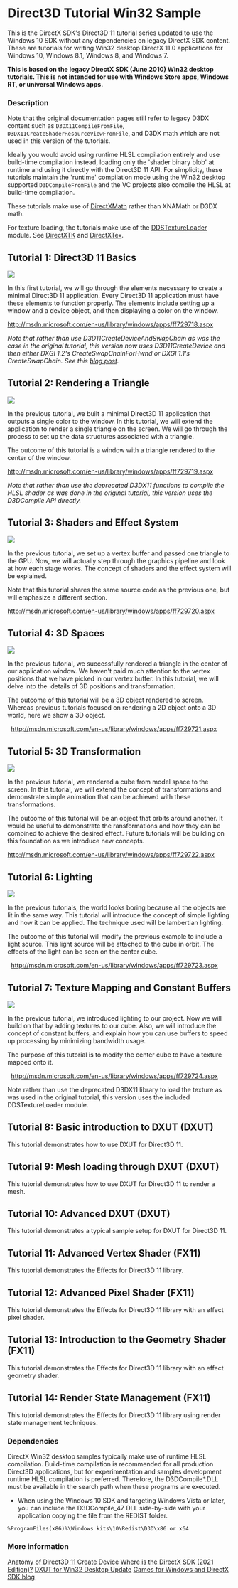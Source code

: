 # Direct3D Tutorial Win32 Sample 

This is the DirectX SDK's Direct3D 11 tutorial series updated to use the Windows 10 SDK without any dependencies on legacy DirectX SDK content. These are tutorials for writing Win32 desktop DirectX 11.0 applications for Windows 10, Windows 8.1, Windows 8, and Windows 7. 

**This is based on the legacy DirectX SDK (June 2010) Win32 desktop tutorials. This is not intended for use with Windows Store apps, Windows RT, or universal Windows apps.**

### Description

Note that the original documentation pages still refer to legacy D3DX content such as `D3DX11CompileFromFile`, `D3DX11CreateShaderResourceViewFromFile`, and D3DX math which are not used in this version of the tutorials. 

Ideally you would avoid using runtime HLSL compilation entirely and use build-time compilation instead, loading only the 'shader binary blob' at runtime and using it directly with the Direct3D 11 API. For simplicity, these tutorials maintain the 'runtime' compilation mode using the Win32 desktop supported `D3DCompileFromFile` and the VC projects also compile the HLSL at build-time compilation.

These tutorials make use of [DirectXMath](https://walbourn.github.io/introducing-directxmath/) rather than XNAMath or D3DX math. 

For texture loading, the tutorials make use of the [DDSTextureLoader](https://walbourn.github.io/direct3d-11-textures-and-block-compression/) module. See [DirectXTK](https://github.com/Microsoft/DirectXTK) and [DirectXTex](https://github.com/Microsoft/DirectXTex). 

## Tutorial 1: Direct3D 11 Basics

![](images/image1.jpeg)

In this first tutorial, we will go through the elements necessary to create a minimal Direct3D 11 application. Every Direct3D 11 application must have these elements to function properly. The elements include setting up a window and a device object, and then displaying a color on the window. 

http://msdn.microsoft.com/en-us/library/windows/apps/ff729718.aspx

_Note that rather than use D3D11CreateDeviceAndSwapChain as was the case in the original tutorial, this version now uses D3D11CreateDevice and then either DXGI 1.2's CreateSwapChainForHwnd or DXGI 1.1's CreateSwapChain. See this [blog post](https://walbourn.github.io/anatomy-of-direct3d-11-create-device/)._

## Tutorial 2: Rendering a Triangle

![](images/image2.jpeg)

In the previous tutorial, we built a minimal Direct3D 11 application that outputs a single color to the window. In this tutorial, we will extend the application to render a single triangle on the screen. We will go through the process to set up the data structures associated with a triangle. 

The outcome of this tutorial is a window with a triangle rendered to the center of the window. 

http://msdn.microsoft.com/en-us/library/windows/apps/ff729719.aspx

_Note that rather than use the deprecated D3DX11 functions to compile the HLSL shader as was done in the original tutorial, this version uses the D3DCompile API directly._

## Tutorial 3: Shaders and Effect System
![](images/image3.jpeg)

In the previous tutorial, we set up a vertex buffer and passed one triangle to the GPU. Now, we will actually step through the graphics pipeline and look at how each stage works. The concept of shaders and the effect system will be explained. 

Note that this tutorial shares the same source code as the previous one, but will emphasize a different section. 

http://msdn.microsoft.com/en-us/library/windows/apps/ff729720.aspx

## Tutorial 4: 3D Spaces
![](images/image4.jpeg)

In the previous tutorial, we successfully rendered a triangle in the center of our application window. We haven't paid much attention to the vertex positions that we have picked in our vertex buffer. In this tutorial, we will delve into the 
details of 3D positions and transformation. 

The outcome of this tutorial will be a 3D object rendered to screen. Whereas previous tutorials focused on rendering a 2D object onto a 3D world, here we show a 3D object. 

 
http://msdn.microsoft.com/en-us/library/windows/apps/ff729721.aspx

## Tutorial 5: 3D Transformation
![](images/image5.jpeg)

In the previous tutorial, we rendered a cube from model space to the screen. In this tutorial, we will extend the concept of transformations and demonstrate simple animation that can be achieved with these transformations. 

The outcome of this tutorial will be an object that orbits around another. It would be useful to demonstrate the ransformations and how they can be combined to achieve the desired effect. Future tutorials will be building on this foundation as we introduce new concepts. 

http://msdn.microsoft.com/en-us/library/windows/apps/ff729722.aspx

## Tutorial 6: Lighting
![](images/image6.jpeg)

In the previous tutorials, the world looks boring because all the objects are lit in the same way. This tutorial will introduce the concept of simple lighting and how it can be applied. The technique used will be lambertian lighting. 

The outcome of this tutorial will modify the previous example to include a light source. This light source will be attached to the cube in orbit. The effects of the light can be seen on the center cube. 

 
http://msdn.microsoft.com/en-us/library/windows/apps/ff729723.aspx

## Tutorial 7: Texture Mapping and Constant Buffers
![](images/image7.jpeg)

In the previous tutorial, we introduced lighting to our project. Now we will build on that by adding textures to our cube. Also, we will introduce the concept of constant buffers, and explain how you can use buffers to speed up processing by minimizing bandwidth usage. 

The purpose of this tutorial is to modify the center cube to have a texture mapped onto it. 

 
http://msdn.microsoft.com/en-us/library/windows/apps/ff729724.aspx

Note rather than use the deprecated D3DX11 library to load the texture as was used in the original tutorial, this version uses the included DDSTextureLoader module.

## Tutorial 8: Basic introduction to DXUT (DXUT)

This tutorial demonstrates how to use DXUT for Direct3D 11.

## Tutorial 9: Mesh loading through DXUT (DXUT)

This tutorial demonstrates how to use DXUT for Direct3D 11 to render a mesh.

## Tutorial 10: Advanced DXUT (DXUT)

This tutorial demonstrates a typical sample setup for DXUT for Direct3D 11.

## Tutorial 11: Advanced Vertex Shader (FX11)

This tutorial demonstrates the Effects for Direct3D 11 library.

## Tutorial 12: Advanced Pixel Shader (FX11)

This tutorial demonstrates the Effects for Direct3D 11 library with an effect pixel shader.

## Tutorial 13: Introduction to the Geometry Shader (FX11)

This tutorial demonstrates the Effects for Direct3D 11 library with an effect geometry shader.

## Tutorial 14: Render State Management (FX11)

This tutorial demonstrates the Effects for Direct3D 11 library using render state management techniques.

### Dependencies

DirectX Win32 desktop samples typically make use of runtime HLSL compilation. Build-time compilation is recommended for all production Direct3D applications, but for experimentation and samples development runtime HLSL compilation is preferred. Therefore, the D3DCompile*.DLL must be available in the search path when these programs are executed. 

- When using the Windows 10 SDK and targeting Windows Vista or later, you can include the D3DCompile_47 DLL side-by-side with your application copying the file from the REDIST folder.  

`%ProgramFiles(x86)%\Windows kits\10\Redist\D3D\x86 or x64 `

### More information

[Anatomy of Direct3D 11 Create Device](https://walbourn.github.io/anatomy-of-direct3d-11-create-device/)
[Where is the DirectX SDK (2021 Edition)?](https://walbourn.github.io/anatomy-of-direct3d-11-create-device/)
[DXUT for Win32 Desktop Update](https://walbourn.github.io/dxut-for-win32-desktop-update/)
[Games for Windows and DirectX SDK blog](https://walbourn.github.io/)
